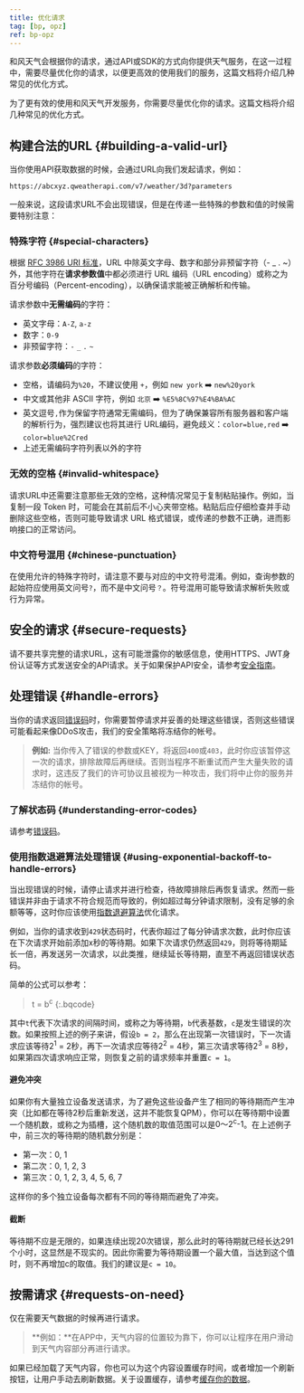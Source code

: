 ```yaml
---
title: 优化请求
tag: [bp, opz]
ref: bp-opz
---
```


和风天气会根据你的请求，通过API或SDK的方式向你提供天气服务，在这一过程中，需要尽量优化你的请求，以便更高效的使用我们的服务，这篇文档将介绍几种常见的优化方式。

为了更有效的使用和风天气开发服务，你需要尽量优化你的请求。这篇文档将介绍几种常见的优化方式。

## 构建合法的URL {#building-a-valid-url}

当你使用API获取数据的时候，会通过URL向我们发起请求，例如：

```
https://abcxyz.qweatherapi.com/v7/weather/3d?parameters
```

一般来说，这段请求URL不会出现错误，但是在传递一些特殊的参数和值的时候需要特别注意：

### 特殊字符 {#special-characters}

根据 [RFC 3986 URI 标准](https://datatracker.ietf.org/doc/html/rfc3986)，URL 中除英文字母、数字和部分非预留字符（- _ . ~）外，其他字符在**请求参数值**中都必须进行 URL 编码（URL encoding）或称之为百分号编码（Percent-encoding），以确保请求能被正确解析和传输。

请求参数中**无需编码**的字符：

- 英文字母：`A-Z`, `a-z`
- 数字：`0-9`
- 非预留字符：`-` `_` `.` `~`

请求参数**必须编码**的字符：

- 空格，请编码为`%20`，不建议使用 `+`，例如 `new york` ➡️ `new%20york`
- 中文或其他非 ASCII 字符，例如 `北京` ➡️ `%E5%8C%97%E4%BA%AC`
- 英文逗号`,`作为保留字符通常无需编码，但为了确保兼容所有服务器和客户端的解析行为，强烈建议也将其进行 URL编码，避免歧义：`color=blue,red` ➡️ `color=blue%2Cred`
- 上述无需编码字符列表以外的字符

### 无效的空格 {#invalid-whitespace}

请求URL中还需要注意那些无效的空格，这种情况常见于复制粘贴操作。例如，当复制一段 Token 时，可能会在其前后不小心夹带空格。粘贴后应仔细检查并手动删除这些空格，否则可能导致请求 URL 格式错误，或传递的参数不正确，进而影响接口的正常访问。

### 中文符号混用 {#chinese-punctuation}

在使用允许的特殊字符时，请注意不要与对应的中文符号混淆。例如，查询参数的起始符应使用英文问号`?`，而不是中文问号`？`。符号混用可能导致请求解析失败或行为异常。

## 安全的请求 {#secure-requests}

请不要共享完整的请求URL，这有可能泄露你的敏感信息，使用HTTPS、JWT身份认证等方式发送安全的API请求。关于如果保护API安全，请参考[安全指南](/docs/best-practices/security-guidelines/)。

## 处理错误 {#handle-errors}

当你的请求返回[错误码](/docs/resource/error-code/)时，你需要暂停请求并妥善的处理这些错误，否则这些错误可能看起来像DDoS攻击，我们的安全策略将冻结你的帐号。

> **例如:** 当你传入了错误的参数或KEY，将返回`400`或`403`，此时你应该暂停这一次的请求，排除故障后再继续。否则当程序不断重试而产生大量失败的请求时，这违反了我们的许可协议且被视为一种攻击，我们将中止你的服务并冻结你的帐号。

### 了解状态码 {#understanding-error-codes}

请参考[错误码](/docs/resource/error-code/)。

### 使用指数退避算法处理错误 {#using-exponential-backoff-to-handle-errors}

当出现错误的时候，请停止请求并进行检查，待故障排除后再恢复请求。然而一些错误并非由于请求不符合规范而导致的，例如超过每分钟请求限制，没有足够的余额等等，这时你应该使用[指数退避算法](https://en.wikipedia.org/wiki/Exponential_backoff)优化请求。

例如，当你的请求收到`429`状态码时，代表你超过了每分钟请求次数，此时你应该在下次请求开始前添加x秒的等待期。如果下次请求仍然返回`429`，则将等待期延长一倍，再发送另一次请求，以此类推，继续延长等待期，直至不再返回错误状态码。

简单的公式可以参考：

> t = b<sup>c</sup>
{:.bqcode}

其中`t`代表下次请求的间隔时间，或称之为等待期，`b`代表基数，`c`是发生错误的次数。如果按照上述的例子来讲，假设`b = 2`，那么在出现第一次错误时，下一次请求应该等待<span class="label code">2<sup>1</sup> = 2秒</span>，再下一次请求应等待<span class="label code">2<sup>2</sup> = 4秒</span>，第三次请求等待<span class="label code">2<sup>3</sup> = 8秒</span>，如果第四次请求响应正常，则恢复之前的请求频率并重置`c = 1`。

#### 避免冲突

如果你有大量独立设备发送请求，为了避免这些设备产生了相同的等待期而产生冲突（比如都在等待2秒后重新发送，这并不能恢复QPM），你可以在等待期中设置一个随机数，或称之为插槽，这个随机数的取值范围可以是<span class="label code">0～2<sup>c</sup>-1</span>。在上述例子中，前三次的等待期的随机数分别是：

- 第一次：0, 1
- 第二次：0, 1, 2, 3
- 第三次：0, 1, 2, 3, 4, 5, 6, 7

这样你的多个独立设备每次都有不同的等待期而避免了冲突。

#### 截断

等待期不应是无限的，如果连续出现20次错误，那么此时的等待期就已经长达291个小时，这显然是不现实的。因此你需要为等待期设置一个最大值，当达到这个值时，则不再增加c的取值。我们的建议是`c = 10`。

## 按需请求 {#requests-on-need}

仅在需要天气数据的时候再进行请求。

> **例如：**在APP中，天气内容的位置较为靠下，你可以让程序在用户滑动到天气内容部分再进行请求。

如果已经加载了天气内容，你也可以为这个内容设置缓存时间，或者增加一个刷新按钮，让用户手动去刷新数据。关于设置缓存，请参考[缓存你的数据](/docs/best-practices/cache/)。


